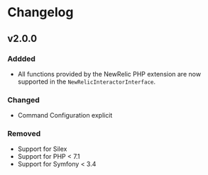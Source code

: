 # Changelog

## v2.0.0

### Addded

- All functions provided by the NewRelic PHP extension are now supported in the `NewRelicInteractorInterface`.

### Changed

- Command Configuration explicit

### Removed

- Support for Silex
- Support for PHP < 7.1
- Support for Symfony < 3.4
